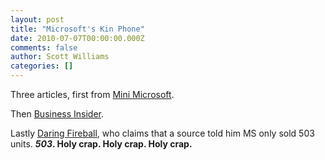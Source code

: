 ```yaml
---
layout: post
title: "Microsoft's Kin Phone"
date: 2010-07-07T00:00:00.000Z
comments: false
author: Scott Williams
categories: []
---
```

Three articles, first from <a href="http://minimsft.blogspot.com/2010/07/kin-fusing-kin-clusion-to-kin-and-fy11.html">Mini Microsoft</a>.

Then <a href="http://www.businessinsider.com/microsoft-rank-and-file-felt-embarassment-all-over-campus-from-kin-failure-2010-7">Business Insider</a>.

Lastly <a href="http://daringfireball.net/linked/2010/07/07/kin">Daring Fireball</a>, who claims that a source told him MS only sold 503 units. <b><i>503</i><span>. Holy crap. Holy crap. Holy crap. </span></b>